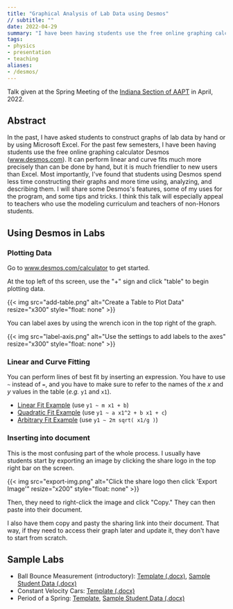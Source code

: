 ```yaml
---
title: "Graphical Analysis of Lab Data using Desmos"
// subtitle: ""
date: 2022-04-29
summary: "I have been having students use the free online graphing calculator Desmos (www.desmos.com). It can perform linear and curve fits much more precisely than can be done by hand, but it is much friendlier to new users than Excel."
tags:
- physics
- presentation
- teaching
aliases:
- /desmos/
---
```


Talk given at the Spring Meeting of the [Indiana Section of AAPT](http://www.inaapt.org/) in April, 2022.


Abstract
--------

In the past, I have asked students to construct graphs of lab data by hand or by using Microsoft Excel. For the past few semesters, I have been having students use the free online graphing calculator Desmos (www.desmos.com). It can perform linear and curve fits much more precisely than can be done by hand, but it is much friendlier to new users than Excel. Most importantly, I've found that students using Desmos spend less time constructing their graphs and more time using, analyzing, and describing them. I will share some Desmos's features, some of my uses for the program, and some tips and tricks. I think this talk will especially appeal to teachers who use the modeling curriculum and teachers of non-Honors students. 

Using Desmos in Labs
--------------------

### Plotting Data

Go to www.desmos.com/calculator to get started.

At the top left of ths screen, use the "+" sign and click "table" to begin plotting data.

{{< img src="add-table.png" alt="Create a Table to Plot Data" resize="x300" style="float: none" >}}

You can label axes by using the wrench icon in the top right of the graph.

{{< img src="label-axis.png" alt="Use the settings to add labels to the axes" resize="x300" style="float: none" >}}


### Linear and Curve Fitting

You can perform lines of best fit by inserting an expression.  You have to use `~` instead of `=`, and you have to make sure to refer to the names of the *x* and *y* values in the table (*e.g.* `y1` and `x1`).

- [Linear Fit Example][linear] (use `y1 ~ m x1 + b`)
- [Quadratic Fit Example][quad] (use `y1 ~ a x1^2 + b x1 + c`)
- [Arbitrary Fit Example][arb]  (use `y1 ~ 2π sqrt( x1/g )`)



### Inserting into document

This is the most confusing part of the whole process.  I usually have students start by exporting an image by clicking the share logo in the top right bar on the screen.

{{< img src="export-img.png" alt="Click the share logo then click 'Export Image'" resize="x200" style="float: none" >}}

Then, they need to right-click the image and click "Copy."  They can then paste into their document.

I also have them copy and pasty the sharing link into their document.  That way, if they need to access their graph later and update it, they don't have to start from scratch.


Sample Labs
-----------

- Ball Bounce Measurement (introductory): [Template (.docx)][bm], [Sample Student Data (.docx)][bm-s]
- Constant Velocity Cars: [Template (.docx)][cv]
- Period of a Spring: [Template][sp], [Sample Student Data (.docx)][sp-s]

[linear]: https://www.desmos.com/calculator/px0xlwfrii
[quad]: https://www.desmos.com/calculator/71obysnmj7
[arb]: https://www.desmos.com/calculator/sd0zhyynek

[bm]: ball-measurement.docx
[bm-s]: ball-measurement-sample.docx
[cv]: car-lab.docx
[sp]: spring-lab.docx
[sp-s]: spring-lab-sample.docx